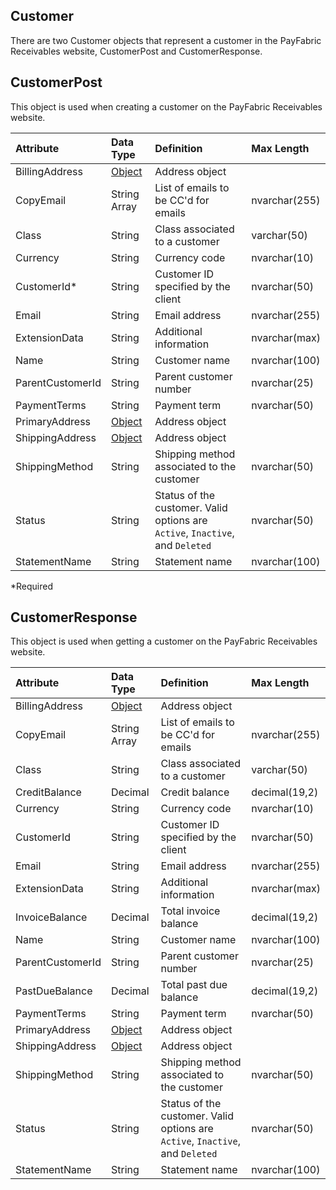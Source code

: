 ## Customer
There are two Customer objects that represent a customer in the PayFabric Receivables website, CustomerPost and CustomerResponse. 


## CustomerPost
This object is used when creating a customer on the PayFabric Receivables website.

| Attribute | Data Type | Definition | Max Length |
| :----------- | :--------- | :--------- | :--------- |
| BillingAddress | [Object](Address.md#AddressPost) | Address object |
| CopyEmail | String Array | List of emails to be CC'd for emails | nvarchar(255) |
| Class | String | Class associated to a customer | varchar(50) |
| Currency | String | Currency code | nvarchar(10) |
| CustomerId\* | String | Customer ID specified by the client | nvarchar(50) |
| Email | String | Email address | nvarchar(255) |
| ExtensionData | String | Additional information | nvarchar(max) |
| Name | String | Customer name | nvarchar(100) |
| ParentCustomerId | String | Parent customer number | nvarchar(25) |
| PaymentTerms | String | Payment term | nvarchar(50) |
| PrimaryAddress | [Object](Address.md#AddressPost) | Address object |
| ShippingAddress | [Object](Address.md#AddressPost) | Address object |
| ShippingMethod | String | Shipping method associated to the customer | nvarchar(50) |
| Status | String | Status of the customer. Valid options are ``Active``, ``Inactive``, and ``Deleted`` | nvarchar(50) |
| StatementName | String | Statement name | nvarchar(100) |
\*Required

## CustomerResponse
This object is used when getting a customer on the PayFabric Receivables website.

| Attribute | Data Type | Definition | Max Length |
| :----------- | :--------- | :--------- | :--------- |
| BillingAddress | [Object](Address.md#AddressResponse) | Address object |
| CopyEmail | String Array | List of emails to be CC'd for emails | nvarchar(255) |
| Class | String | Class associated to a customer | varchar(50) |
| CreditBalance | Decimal | Credit balance | decimal(19,2) |
| Currency | String | Currency code | nvarchar(10) |
| CustomerId | String | Customer ID specified by the client | nvarchar(50) |
| Email | String | Email address | nvarchar(255) |
| ExtensionData | String | Additional information | nvarchar(max) |
| InvoiceBalance | Decimal | Total invoice balance | decimal(19,2) |
| Name | String | Customer name | nvarchar(100) |
| ParentCustomerId | String | Parent customer number | nvarchar(25) |
| PastDueBalance | Decimal | Total past due balance | decimal(19,2) |
| PaymentTerms | String | Payment term | nvarchar(50) |
| PrimaryAddress | [Object](Address.md#AddressResponse) | Address object |
| ShippingAddress | [Object](Address.md#AddressResponse) | Address object |
| ShippingMethod | String | Shipping method associated to the customer | nvarchar(50) |
| Status | String | Status of the customer. Valid options are ``Active``, ``Inactive``, and ``Deleted`` | nvarchar(50) |
| StatementName | String | Statement name | nvarchar(100) |
